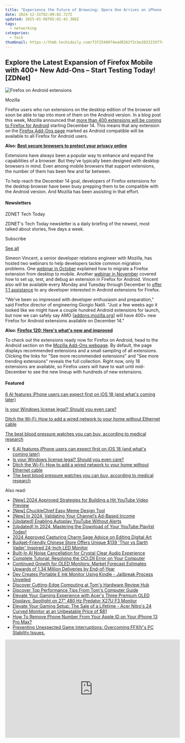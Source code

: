 ```yaml
---
title: "Experience the Future of Browsing: Opera One Arrives on iPhone with Cutting-Edge AI Technology – Discover It Immediately | ZDNet"
date: 2024-12-31T02:09:02.727Z
updated: 2025-01-06T02:01:42.386Z
tags:
  - networking
categories:
  - tech
thumbnail: https://thmb.techidaily.com/f3f2548974ead8262f3cbe2023235f7ed337f6212ab7a7e3e523b3fd374baa30.jpg
---
```


## Explore the Latest Expansion of Firefox Mobile with 400+ New Add-Ons – Start Testing Today![ZDNet]

![Firefox on Android extensions](https://www.zdnet.com/a/img/resize/b19844522b77e323d11ec233dd74126f062e7181/2023/11/30/462b24c3-28ed-4c5b-89fc-738450bf9e10/figure-top-firefox-for-android-to-get-more-than-400-new-extensions-in-december.jpg?auto=webp&width=1280)

Mozilla

Firefox users who run extensions on the desktop edition of the browser will soon be able to tap into more of them on the Android version. In a blog post this week, Mozilla announced that [more than 400 extensions will be coming to Firefox for Android](https://blog.mozilla.org/addons/2023/11/28/open-extensions-on-firefox-for-android-debut-december-14-but-you-can-get-a-sneak-peek-today/) starting December 14\. This means that any extension on the [Firefox Add-Ons page](https://addons.mozilla.org/en-US/android/) marked as Android compatible will be available to all Firefox for Android users.

**Also: [Best secure browsers to protect your privacy online](https://www.zdnet.com/article/best-browser-for-privacy/)**

Extensions have always been a popular way to enhance and expand the capabilities of a browser. But they've typically been designed with desktop browsers in mind. Even among mobile browsers that support extensions, the number of them has been few and far between.

To help reach the December 14 goal, developers of Firefox extensions for the desktop browser have been busy prepping them to be compatible with the Android version. And Mozilla has been assisting in that effort.

#### Newsletters

ZDNET Tech Today

ZDNET's Tech Today newsletter is a daily briefing of the newest, most talked about stories, five days a week.

 Subscribe

[See all](https://www.zdnet.com/newsletters/)

Simeon Vincent, a senior developer relations engineer with Mozilla, has hosted two webinars to help developers tackle common migration problems. One [webinar in October](https://www.youtube.com/watch?v=HN6AAIQrs%5FQ) explained how to migrate a Firefox extension from desktop to mobile. Another [webinar in November](https://www.linkedin.com/events/7123393225486159872/about/) covered how to set up, test, and debug an extension in Firefox for Android. Vincent also will be available every Monday and Tuesday through December to [offer 1:1 assistance](https://extensionworkshop.com/community/#office-hours) to any developer interested in Android extensions for Firefox. 

"We've been so impressed with developer enthusiasm and preparation," said Firefox director of engineering Giorgio Natili. "Just a few weeks ago it looked like we might have a couple hundred Android extensions for launch, but now we can safely say AMO \[[addons.mozilla.org](https://addons.mozilla.org/en-US/firefox/)\] will have 400+ new Firefox for Android extensions available on December 14."

**Also: [Firefox 120: Here's what's new and improved](https://www.zdnet.com/article/firefox-120-will-be-available-to-download-tomorrow-heres-whats-new-and-improved/)**

To check out the extensions ready now for Firefox on Android, head to the Android section on the [Mozilla Add-Ons webpage](https://addons.mozilla.org/en-US/android/). By default, the page displays recommended extensions and a small sampling of all extensions. Clicking the links for "See more recommended extensions" and "See more trending extensions" reveals the full collection. Right now, only 18 extensions are available, so Firefox users will have to wait until mid-December to see the new lineup with hundreds of new extensions.

#### Featured

[6 AI features iPhone users can expect first on iOS 18 (and what's coming later)](https://www.zdnet.com/article/6-ai-features-iphone-users-can-expect-first-on-ios-18-and-whats-coming-later/ "6 AI features iPhone users can expect first on iOS 18 (and what's coming later)")

[Is your Windows license legal? Should you even care?](https://www.zdnet.com/article/is-your-windows-license-legal-should-you-even-care/ "Is your Windows license legal? Should you even care?")

[Ditch the Wi-Fi: How to add a wired network to your home without Ethernet cable](https://www.zdnet.com/article/ditch-the-wi-fi-how-to-add-a-wired-network-to-your-home-without-ethernet-cable/ "Ditch the Wi-Fi: How to add a wired network to your home without Ethernet cable")

[The best blood pressure watches you can buy, according to medical research](https://www.zdnet.com/article/best-blood-pressure-watch/ "The best blood pressure watches you can buy, according to medical research")

* [6 AI features iPhone users can expect first on iOS 18 (and what's coming later)](https://www.zdnet.com/article/6-ai-features-iphone-users-can-expect-first-on-ios-18-and-whats-coming-later/ "6 AI features iPhone users can expect first on iOS 18 (and what's coming later)")
* [Is your Windows license legal? Should you even care?](https://www.zdnet.com/article/is-your-windows-license-legal-should-you-even-care/ "Is your Windows license legal? Should you even care?")
* [Ditch the Wi-Fi: How to add a wired network to your home without Ethernet cable](https://www.zdnet.com/article/ditch-the-wi-fi-how-to-add-a-wired-network-to-your-home-without-ethernet-cable/ "Ditch the Wi-Fi: How to add a wired network to your home without Ethernet cable")
* [The best blood pressure watches you can buy, according to medical research](https://www.zdnet.com/article/best-blood-pressure-watch/ "The best blood pressure watches you can buy, according to medical research")

<ins class="adsbygoogle"
     style="display:block"
     data-ad-format="autorelaxed"
     data-ad-client="ca-pub-7571918770474297"
     data-ad-slot="1223367746"></ins>

<ins class="adsbygoogle"
     style="display:block"
     data-ad-client="ca-pub-7571918770474297"
     data-ad-slot="8358498916"
     data-ad-format="auto"
     data-full-width-responsive="true"></ins>

<span class="atpl-alsoreadstyle">Also read:</span>
<div><ul>
<li><a href="https://youtube-data.techidaily.com/024-approved-strategies-for-building-a-hit-youtube-video-preview/"><u>[New] 2024 Approved Strategies for Building a Hit YouTube Video Preview</u></a></li>
<li><a href="https://extra-hints.techidaily.com/new-chucklechief-easy-meme-design-tool/"><u>[New] ChuckleChief Easy Meme Design Tool</u></a></li>
<li><a href="https://youtube-data.techidaily.com/n-2024-validating-your-channels-ad-based-income/"><u>[New] In 2024, Validating Your Channel’s Ad-Based Income</u></a></li>
<li><a href="https://youtube-zero.techidaily.com/ed-enabling-autoplay-youtube-without-alerts/"><u>[Updated] Enabling Autoplay YouTube Without Alerts</u></a></li>
<li><a href="https://youtube-web.techidaily.com/ed-in-2024-mastering-the-download-of-your-youtube-playlist-today/"><u>[Updated] In 2024, Mastering the Download of Your YouTube Playlist Today!</u></a></li>
<li><a href="https://fox-hovers.techidaily.com/2024-approved-capturing-charm-sage-advice-on-editing-digital-art/"><u>2024 Approved Capturing Charm Sage Advice on Editing Digital Art</u></a></li>
<li><a href="https://hardware-reviews.techidaily.com/budget-friendly-chinese-store-offers-unique-139-thor-vs-darth-vader-inspired-24-inch-led-monitor/"><u>Budget-Friendly Chinese Store Offers Unique $139 'Thor vs Darth Vader' Inspired 24-Inch LED Monitor</u></a></li>
<li><a href="https://hardware-reviews.techidaily.com/built-in-ai-noise-cancellation-for-crystal-clear-audio-experience/"><u>Built-In AI Noise Cancellation for Crystal Clear Audio Experience</u></a></li>
<li><a href="https://tech-recovery.techidaily.com/complete-tutorial-resolving-the-ocidll-error-on-your-computer/"><u>Complete Tutorial: Resolving the OCI.Dll Error on Your Computer</u></a></li>
<li><a href="https://hardware-reviews.techidaily.com/continued-growth-for-oled-monitors-market-forecast-estimates-upwards-of-134-million-deliveries-by-end-of-year/"><u>Continued Growth for OLED Monitors: Market Forecast Estimates Upwards of 1.34 Million Deliveries by End-of-Year</u></a></li>
<li><a href="https://hardware-reviews.techidaily.com/dev-creates-portable-e-ink-monitor-using-kindle-jailbreak-process-unveiled/"><u>Dev Creates Portable E Ink Monitor Using Kindle - Jailbreak Process Unveiled</u></a></li>
<li><a href="https://hardware-reviews.techidaily.com/discover-cutting-edge-computing-at-toms-hardware-review-hub/"><u>Discover Cutting-Edge Computing at Tom's Hardware Review Hub</u></a></li>
<li><a href="https://hardware-reviews.techidaily.com/discover-top-performance-tips-from-toms-computer-guide/"><u>Discover Top Performance Tips From Tom's Computer Guide</u></a></li>
<li><a href="https://hardware-reviews.techidaily.com/elevate-your-gaming-experience-with-acers-three-premium-oled-displays-spotlight-on-27-480-hz-predator-x27u-f3-monitor/"><u>Elevate Your Gaming Experience with Acer's Three Premium OLED Displays: Spotlight on 27” 480 Hz Predator X27U F3 Monitor</u></a></li>
<li><a href="https://hardware-reviews.techidaily.com/elevate-your-gaming-setup-the-sale-of-a-lifetime-acer-nitros-24-curved-monitor-at-an-unbeatable-price-of-81/"><u>Elevate Your Gaming Setup: The Sale of a Lifetime - Acer Nitro's 24 Curved Monitor at an Unbeatable Price of $81</u></a></li>
<li><a href="https://apple-account.techidaily.com/how-to-remove-phone-number-from-your-apple-id-on-your-iphone-13-pro-max-by-drfone-ios/"><u>How To Remove Phone Number From Your Apple ID on Your iPhone 13 Pro Max?</u></a></li>
<li><a href="https://program-issues.techidaily.com/preventing-unexpected-game-interruptions-overcoming-ffxivs-pc-stability-issues/"><u>Preventing Unexpected Game Interruptions: Overcoming FFXIV's PC Stability Issues.</u></a></li>
</ul></div>

<!-- affiliate ads begin -->
<iframe width="560" height="315" src="https://www.youtube.com/embed/aa6vSdt1elM?si=qPhmO-hoWVIPBnnC" title="YouTube video player" frameborder="0" allow="accelerometer; autoplay; clipboard-write; encrypted-media; gyroscope; picture-in-picture; web-share" referrerpolicy="strict-origin-when-cross-origin" allowfullscreen></iframe>
<!-- affiliate ads end -->

